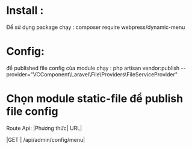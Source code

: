 # Install :

Để sử dụng package chạy : composer require webpress/dynamic-menu

# Config:

để published file config của module chạy :
php artisan vendor:publish --provider="VCComponent\Laravel\File\Providers\FileServiceProvider"

# Chọn module static-file để publish file config

Route Api:
|Phương thức| URL|

|GET | /api/admin/config/menu|

